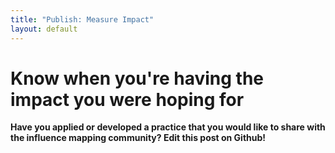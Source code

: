 ```yaml
---
title: "Publish: Measure Impact"
layout: default
---
```


<h1>Know when you're having the impact you were hoping for</h1>

<strong>Have you applied or developed a practice that you would like to share with the influence mapping community? Edit this post on Github!</strong>
